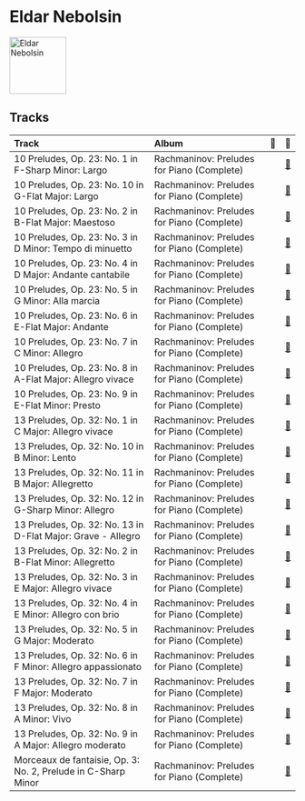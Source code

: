 
# Eldar Nebolsin


<img src="https://i.scdn.co/image/1b640748181bdba8cc37a0a6ee5148c27b374d4e" alt="Eldar Nebolsin" width="100" />

## Tracks

| Track                                                         | Album                                      | 💚   | 🔗                                                          |
|:--------------------------------------------------------------|:-------------------------------------------|:----|:-----------------------------------------------------------|
| 10 Preludes, Op. 23: No. 1 in F-Sharp Minor: Largo            | Rachmaninov: Preludes for Piano (Complete) |     | [🔗](https://open.spotify.com/track/4JGHKe4tmlVDg4PoTWaoq7) |
| 10 Preludes, Op. 23: No. 10 in G-Flat Major: Largo            | Rachmaninov: Preludes for Piano (Complete) |     | [🔗](https://open.spotify.com/track/0vHlWIQiSsfhMrxwJodNeP) |
| 10 Preludes, Op. 23: No. 2 in B-Flat Major: Maestoso          | Rachmaninov: Preludes for Piano (Complete) |     | [🔗](https://open.spotify.com/track/4pgud5L6apTBZ6sqeqnt44) |
| 10 Preludes, Op. 23: No. 3 in D Minor: Tempo di minuetto      | Rachmaninov: Preludes for Piano (Complete) |     | [🔗](https://open.spotify.com/track/0LsNtrpdw7vz8ISVrQYMnM) |
| 10 Preludes, Op. 23: No. 4 in D Major: Andante cantabile      | Rachmaninov: Preludes for Piano (Complete) |     | [🔗](https://open.spotify.com/track/0NtUQYljbdO9M2oIvUarTB) |
| 10 Preludes, Op. 23: No. 5 in G Minor: Alla marcia            | Rachmaninov: Preludes for Piano (Complete) |     | [🔗](https://open.spotify.com/track/0dwRX7z5Yzr1K96QhAKOBh) |
| 10 Preludes, Op. 23: No. 6 in E-Flat Major: Andante           | Rachmaninov: Preludes for Piano (Complete) |     | [🔗](https://open.spotify.com/track/4VH21d5xLD6DtFKcawuoXw) |
| 10 Preludes, Op. 23: No. 7 in C Minor: Allegro                | Rachmaninov: Preludes for Piano (Complete) |     | [🔗](https://open.spotify.com/track/1BKKpyRblOv1OWjZ0CcAWo) |
| 10 Preludes, Op. 23: No. 8 in A-Flat Major: Allegro vivace    | Rachmaninov: Preludes for Piano (Complete) |     | [🔗](https://open.spotify.com/track/3nJNmPeYs4buaULmYJ26X6) |
| 10 Preludes, Op. 23: No. 9 in E-Flat Minor: Presto            | Rachmaninov: Preludes for Piano (Complete) |     | [🔗](https://open.spotify.com/track/5v2O3vGKHlmLVLqNKcOwCO) |
| 13 Preludes, Op. 32: No. 1 in C Major: Allegro vivace         | Rachmaninov: Preludes for Piano (Complete) |     | [🔗](https://open.spotify.com/track/3I7u1AhIGc9XHKQIjb1ZBG) |
| 13 Preludes, Op. 32: No. 10 in B Minor: Lento                 | Rachmaninov: Preludes for Piano (Complete) |     | [🔗](https://open.spotify.com/track/6dclMhwb2xkTzcGFXYdUeQ) |
| 13 Preludes, Op. 32: No. 11 in B Major: Allegretto            | Rachmaninov: Preludes for Piano (Complete) |     | [🔗](https://open.spotify.com/track/5RrWiz8zrTJCjHENxHTAJZ) |
| 13 Preludes, Op. 32: No. 12 in G-Sharp Minor: Allegro         | Rachmaninov: Preludes for Piano (Complete) |     | [🔗](https://open.spotify.com/track/7JsvE4iJtehI0KbUeljgj5) |
| 13 Preludes, Op. 32: No. 13 in D-Flat Major: Grave - Allegro  | Rachmaninov: Preludes for Piano (Complete) |     | [🔗](https://open.spotify.com/track/6LsBz8fLOpY96erLer7cRj) |
| 13 Preludes, Op. 32: No. 2 in B-Flat Minor: Allegretto        | Rachmaninov: Preludes for Piano (Complete) |     | [🔗](https://open.spotify.com/track/2jcKSE0ixtPCCfDPEln1FI) |
| 13 Preludes, Op. 32: No. 3 in E Major: Allegro vivace         | Rachmaninov: Preludes for Piano (Complete) |     | [🔗](https://open.spotify.com/track/2cRFzJYirvLmlJX2DXO940) |
| 13 Preludes, Op. 32: No. 4 in E Minor: Allegro con brio       | Rachmaninov: Preludes for Piano (Complete) |     | [🔗](https://open.spotify.com/track/5GjDNg9mTkPrqUfg6CI8Zc) |
| 13 Preludes, Op. 32: No. 5 in G Major: Moderato               | Rachmaninov: Preludes for Piano (Complete) |     | [🔗](https://open.spotify.com/track/3bKoITIhcQfjzAvhQn3NCU) |
| 13 Preludes, Op. 32: No. 6 in F Minor: Allegro appassionato   | Rachmaninov: Preludes for Piano (Complete) |     | [🔗](https://open.spotify.com/track/67SGGqw9rymqT1DvdT5ka6) |
| 13 Preludes, Op. 32: No. 7 in F Major: Moderato               | Rachmaninov: Preludes for Piano (Complete) |     | [🔗](https://open.spotify.com/track/4g9sNU83qPH85xNoFAZqED) |
| 13 Preludes, Op. 32: No. 8 in A Minor: Vivo                   | Rachmaninov: Preludes for Piano (Complete) |     | [🔗](https://open.spotify.com/track/5BuaEWlAqAY71w10Q4Yd6B) |
| 13 Preludes, Op. 32: No. 9 in A Major: Allegro moderato       | Rachmaninov: Preludes for Piano (Complete) |     | [🔗](https://open.spotify.com/track/07EzJ4VrpLaQtTzKyOAH3w) |
| Morceaux de fantaisie, Op. 3: No. 2, Prelude in C-Sharp Minor | Rachmaninov: Preludes for Piano (Complete) |     | [🔗](https://open.spotify.com/track/3jyko3okSMjZbIGdElSQN5) |